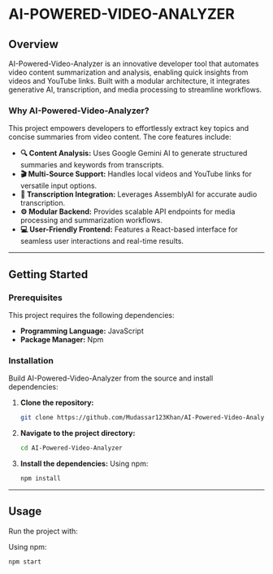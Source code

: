 # AI-POWERED-VIDEO-ANALYZER

## Overview

AI-Powered-Video-Analyzer is an innovative developer tool that automates video content summarization and analysis, enabling quick insights from videos and YouTube links. Built with a modular architecture, it integrates generative AI, transcription, and media processing to streamline workflows.

### Why AI-Powered-Video-Analyzer?

This project empowers developers to effortlessly extract key topics and concise summaries from video content. The core features include:

* **🔍 Content Analysis:** Uses Google Gemini AI to generate structured summaries and keywords from transcripts.
* **🎬 Multi-Source Support:** Handles local videos and YouTube links for versatile input options.
* **📜 Transcription Integration:** Leverages AssemblyAI for accurate audio transcription.
* **⚙️ Modular Backend:** Provides scalable API endpoints for media processing and summarization workflows.
* **💻 User-Friendly Frontend:** Features a React-based interface for seamless user interactions and real-time results.

---

## Getting Started

### Prerequisites

This project requires the following dependencies:

* **Programming Language:** JavaScript
* **Package Manager:** Npm

### Installation

Build AI-Powered-Video-Analyzer from the source and install dependencies:

1.  **Clone the repository:**
    ```bash
    git clone https://github.com/Mudassar123Khan/AI-Powered-Video-Analyzer
    ```

2.  **Navigate to the project directory:**
    ```bash
    cd AI-Powered-Video-Analyzer
    ```

3.  **Install the dependencies:**
    Using npm:
    ```bash
    npm install
    ```

---

## Usage

Run the project with:

Using npm:
```bash
npm start
